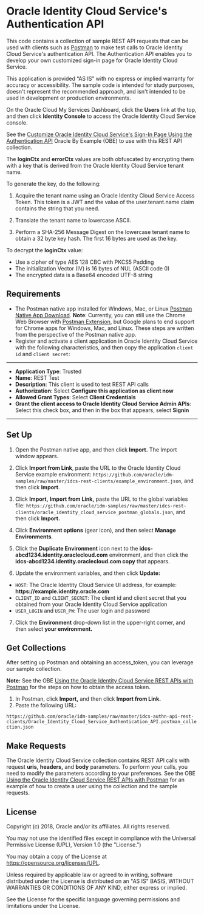 # Oracle Identity Cloud Service's Authentication API

This code contains a collection of sample REST API requests that can be used with clients such as [Postman](http://getpostman.com) to make test calls to Oracle Identity Cloud Service's authentication API. The Authentication API enables you to develop your own customized sign-in page for Oracle Identity Cloud Service.

This application is provided “AS IS” with no express or implied warranty for accuracy or accessibility. The sample code is intended for study purposes, doesn't represent the recommended approach, and isn't intended to be used in development or production environments.

On the Oracle Cloud My Services Dashboard, click the **Users** link at the top, and then click **Identity Console** to access the Oracle Identity Cloud Service console.

See the [Customize Oracle Identity Cloud Service's Sign-In Page Using the Authentication API](https://apexapps.oracle.com/pls/apex/f?p=44785:112:0::::P112_CONTENT_ID:23767) Oracle By Example (OBE) to use with this REST API collection.

The **loginCtx** and **errorCtx** values are both obfuscated by encrypting them with a key that is derived from the Oracle Identity Cloud Service tenant name.

To generate the key, do the following:

1. Acquire the tenant name using an Oracle Identity Cloud Service Access Token. This token is a JWT and the value of the user.tenant.name claim contains the string that you need.

2. Translate the tenant name to lowercase ASCII.

3. Perform a SHA-256 Message Digest on the lowercase tenant name to obtain a 32 byte key hash. The first 16 bytes are used as the key.

To decrypt the **loginCtx** value:
- Use a cipher of type AES 128 CBC with PKCS5 Padding
- The initialization Vector (IV) is 16 bytes of NUL (ASCII code 0)
- The encrypted data is a Base64 encoded UTF-8 string

## Requirements

- The Postman native app installed for Windows, Mac, or Linux [Postman Native App Download](https://www.getpostman.com/apps).
    **Note**: Currently, you can still use the Chrome Web Browser with [Postman Extension](https://chrome.google.com/webstore/detail/postman-rest-client-packa/fhbjgbiflinjbdggehcddcbncdddomop), but Google plans to end support for Chrome apps for Windows, Mac, and Linux. These steps are written from the perspective of the Postman native app.
- Register and activate a client application in Oracle Identity Cloud Service with the following characteristics, and then copy the application `client id` and `client secret`:

---
- **Application Type**: Trusted
- **Name**: REST Test
- **Description**: This client is used to test REST API calls
- **Authorization**: Select **Configure this application as client now**
- **Allowed Grant Types**: Select **Client Credentials**
- **Grant the client access to Oracle Identity Cloud Service Admin APIs**: Select this check box, and then in the box that appears, select **Signin**
---

## Set Up
1. Open the Postman native app, and then click **Import.** The Import window appears.

2. Click **Import from Link**, paste the URL to the Oracle Identity Cloud Service example environment: `https://github.com/oracle/idm-samples/raw/master/idcs-rest-clients/example_environment.json`, and then click **Import**.

3. Click **Import,** **Import from Link,** paste the URL to the global variables file: `https://github.com/oracle/idm-samples/raw/master/idcs-rest-clients/oracle_identity_cloud_service_postman_globals.json`, and then click **Import.**

4. Click **Environment options** (gear icon), and then select **Manage Environments**.

5. Click the **Duplicate Environment** icon next to the **idcs-abcd1234.identity.oraclecloud.com** environment, and then click the **idcs-abcd1234.identity.oraclecloud.com copy** that appears.

6. Update the environment variables, and then click **Update:**

 - `HOST`: The Oracle Identity Cloud Service UI address, for example: **https://**example**.identity.oracle.com**
 - `CLIENT_ID` and `CLIENT_SECRET`: The client id and client secret that you obtained from your Oracle Identity Cloud Service application
 - `USER_LOGIN` and `USER_PW`: The user login and password

7. Click the **Environment** drop-down list in the upper-right corner, and then select **your environment.**

## Get Collections
After setting up Postman and obtaining an access_token, you can leverage our sample collection.

**Note:** See the OBE [Using the Oracle Identity Cloud Service REST APIs with Postman](https://apexapps.oracle.com/pls/apex/f?p=44785:112:13055075037206::::P112_CONTENT_ID,P112_PREV_PAGE:13484) for the steps on how to obtain the access token.

1. In Postman, click **Import,** and then click **Import from Link.**
2. Paste the following URL:

`https://github.com/oracle/idm-samples/raw/master/idcs-authn-api-rest-clients/Oracle_Identity_Cloud_Service_Authentication_API.postman_collection.json`

## Make Requests
The Oracle Identity Cloud Service collection contains REST API calls with request **uris,** **headers,** and **body** parameters. To perform your calls, you need to modify the parameters according to your preferences. See the OBE [Using the Oracle Identity Cloud Service REST APIs with Postman](http://www.oracle.com/webfolder/technetwork/tutorials/obe/cloud/idcs/idcs_rest_postman_obe/rest_postman.html) for an example of how to create a user using the collection and the sample requests.

## License

Copyright (c) 2018, Oracle and/or its affiliates. All rights reserved.

You may not use the identified files except in compliance with the
Universal Permissive License (UPL), Version 1.0 (the "License.")

You may obtain a copy of the License at
https://opensource.org/licenses/UPL. 

Unless required by applicable law or agreed to in writing, software
distributed under the License is distributed on an "AS IS" BASIS, WITHOUT
WARRANTIES OR CONDITIONS OF ANY KIND, either express or implied.

See the License for the specific language governing permissions and
limitations under the License.
